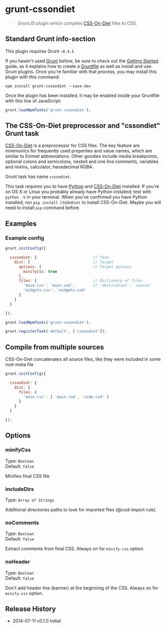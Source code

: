 # grunt-cssondiet

> GruntJS plugin which compiles [CSS-On-Diet](http://cofoh.com/css-on-diet) files to CSS. 


## Standard Grunt info-section

This plugin requires Grunt `~0.4.5`

If you haven't used [Grunt](http://gruntjs.com/) before, be sure to check out the [Getting Started](http://gruntjs.com/getting-started) guide, as it explains how to create a [Gruntfile](http://gruntjs.com/sample-gruntfile) as well as install and use Grunt plugins. Once you're familiar with that process, you may install this plugin with this command:

```shell
npm install grunt-cssondiet --save-dev
```

Once the plugin has been installed, it may be enabled inside your Gruntfile with this line of JavaScript:

```js
grunt.loadNpmTasks('grunt-cssondiet');
```

## The CSS-On-Diet preprocessor and "cssondiet" Grunt task

[CSS-On-Diet](http://cofoh.com/css-on-diet) is a preprocessor for CSS files. The key feature are
mnemonics for frequently used properties and value names, which are similar to Emmet abbreviations.
Other goodies include media breakpoints, optional colons and semicolons, nested and one line
comments, variables and mixins, calculator, hexadecimal RGBA.

Grunt task has name `cssondiet`.

This task requires you to have [Python](https://www.python.org/download/)
and [CSS-On-Diet](http://cofoh.com/css-on-diet) installed. If you're on OS X or Linux you probably
already have Python installed; test with `python -V` in your terminal. When you've confirmed you have
Python installed, run `pip install CSSOnDiet` to install CSS-On-Diet.
Maybe you will need to install `pip` command before.


## Examples

### Example config

```javascript
grunt.initConfig({

  cssondiet: {                         // Task
    dist: {                            // Target
      options: {                       // Target options
        minifyCss: true       
      },
      files: {                         // Dictionary of files
        'main.css': 'main.cod',        // 'destination': 'source' 
        'widgets.css': 'widgets.cod'
      }
    }
  }

});

grunt.loadNpmTasks('grunt-cssondiet');

grunt.registerTask('default', ['cssondiet']);
```

## Compile from multiple sources

CSS-On-Diet concatenates all source files, like they were included in some root-meta file

```javascript
grunt.initConfig({

  cssondiet: {
    dist: {
      files: {
        'main.css': [ 'main.cod', 'side.cod' ]
      }
    }
  }

});
```

## Options

### minifyCss

Type: `Boolean`  
Default: `false`

Minifies final CSS file.

### includeDirs

Type: `Array of Strings`

Additional directories paths to look for imported files (@cod-import rule).

### noComments

Type: `Boolean`  
Default: `false`

Extract comments from final CSS. Always on for `minify-css` option.

### noHeader

Type: `Boolean`  
Default: `false`

Don't add header line (banner) at the beginning of the CSS. Always on for `minify-css` option.


## Release History
 * 2014-07-11  v0.1.0  Initial
